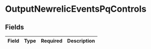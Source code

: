 # OutputNewrelicEventsPqControls


## Fields

| Field       | Type        | Required    | Description |
| ----------- | ----------- | ----------- | ----------- |